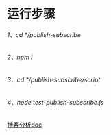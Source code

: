 # 运行步骤
###### 1、cd */publish-subscribe
###### 2、npm i
###### 3、cd */publish-subscribe/script
###### 4、node test-publish-subscribe.js

[博客分析doc](http://www.jianshu.com/p/3098b1176357)
